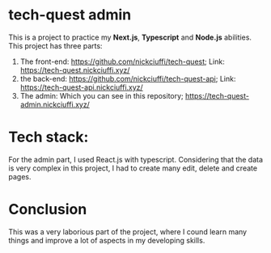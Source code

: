 # tech-quest admin

This is a project to practice my **Next.js**, **Typescript** and **Node.js** abilities. <br>
This project has three parts: <br>
1. The front-end: https://github.com/nickciuffi/tech-quest;
Link: https://tech-quest.nickciuffi.xyz/
2. the back-end: https://github.com/nickciuffi/tech-quest-api;
Link: https://tech-quest-api.nickciuffi.xyz/
3. The admin: Which you can see in this repository; 
https://tech-quest-admin.nickciuffi.xyz/

# Tech stack:

For the admin part, I used React.js with typescript.
Considering that the data is very complex in this project, I had to create many edit, delete and create pages.

# Conclusion

This was a very laborious part of the project, where I cound learn many things and improve a lot of aspects in my developing skills.
